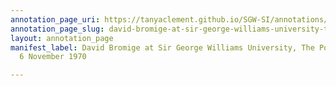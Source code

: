 ```yaml
---
annotation_page_uri: https://tanyaclement.github.io/SGW-SI/annotations/david-bromige-at-sir-george-williams-university-the-poetry-series-6-november-1970-canvas-1-toc.json
annotation_page_slug: david-bromige-at-sir-george-williams-university-the-poetry-series-6-november-1970-canvas-1-toc
layout: annotation_page
manifest_label: David Bromige at Sir George Williams University, The Poetry Series,
  6 November 1970

---
```

